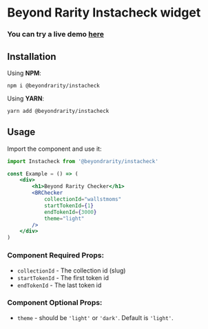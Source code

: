 # Beyond Rarity Instacheck widget

### You can try a live demo [here](https://codepen.io/nicopanfili/pen/GRxmPeW)

## Installation
Using **NPM**:

`
npm i @beyondrarity/instacheck
`

Using **YARN**:

`
yarn add @beyondrarity/instacheck
`

## Usage
Import the component and use it:
```jsx
import Instacheck from '@beyondrarity/instacheck'

const Example = () => (
    <div>
        <h1>Beyond Rarity Checker</h1>
        <BRChecker 
            collectionId="wallstmoms" 
            startTokenId={1}
            endTokenId={3000}
            theme="light"
        />
    </div>
)
```

### Component Required Props:
- `collectionId` - The collection id (slug)
- `startTokenId` - The first token id
- `endTokenId` - The last token id

### Component Optional Props:
- `theme` - should be `'light'` or `'dark'`. Default is `'light'`.
